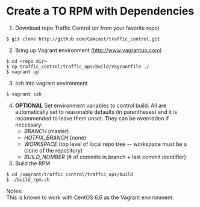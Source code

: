 # Create a TO RPM with Dependencies

1. Download repo Traffic Control (or from your favorite repo)
```
$ git clone http://github.com/Comcast/traffic_control.git
```
2. Bring up Vagrant environment (http://www.vagrantup.com)
```
$ cd <repo dir>
$ cp traffic_control/traffic_ops/build/Vagrantfile ./
$ vagrant up
```
3. ssh into vagrant environment
```
$ vagrant ssh
```
4. **OPTIONAL** Set environment variables to control build.  All are
   automatically set to reasonable defaults (in parentheses) and it is
   recommended to leave them unset.   They can be overridden if necessary:
   - *BRANCH* (master)
   - *HOTFIX\_BRANCH* (none)
   - *WORKSPACE* (top level of local repo tree -- workspace must be a clone of the repository)
   - *BUILD\_NUMBER* (# of commits in branch + last commit identifier)
5. Build the RPM
```
$ cd /vagrant/traffic_control/traffic_ops/build
$ ./build_rpm.sh
```
Notes:  
This is known to work with CentOS 6.6 as the Vagrant environment.
